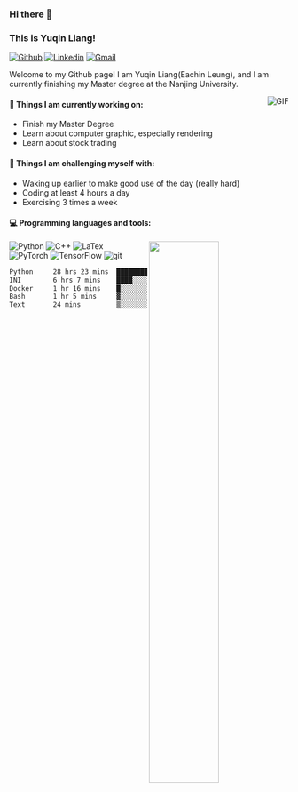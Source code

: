 ### Hi there 👋
### This is Yuqin Liang!

[![Github](https://img.shields.io/badge/-Github-000?style=flat&logo=Github&logoColor=white)](https://github.com/iYuqinL)
[![Linkedin](https://img.shields.io/badge/-LinkedIn-blue?style=flat&logo=Linkedin&logoColor=white)](https://www.linkedin.com/in/iYuqinL/)
[![Gmail](https://img.shields.io/badge/-Gmail-c14438?style=flat&logo=Gmail&logoColor=white)](mailto:YuqinLiangX@gmail.com)

Welcome to my Github page! I am Yuqin Liang(Eachin Leung), and I am currently finishing my Master degree at the Nanjing University.

 <img align="right" alt="GIF" src="https://media.giphy.com/media/MC6eSuC3yypCU/giphy.gif" />

#### 🌱 Things I am currently working on: 
- Finish my Master Degree  
- Learn about computer graphic, especially rendering
- Learn about stock trading

#### :muscle: Things I am challenging myself with:
- Waking up earlier to make good use of the day (really hard)
- Coding at least 4 hours a day
- Exercising 3 times a week

#### :computer: Programming languages and tools: 
<p>
	<img width="50%" align="right" src="https://github-readme-stats.vercel.app/api?username=iYuqinL&show_icons=true&hide_border=true" />
</p>

![Python](https://img.shields.io/badge/-Python-000000?style=flat&logo=python)
![C++](https://img.shields.io/badge/-C++-000000?style=flat&logo=c%2B%2B)
![LaTex](https://img.shields.io/badge/-LaTex-000000?style=flat&logo=latex)
<br>
![PyTorch](https://img.shields.io/badge/-PyTorch-000000?style=flat&logo=pytorch)
![TensorFlow](https://img.shields.io/badge/-TensorFlow-000000?style=flat&logo=tensorflow)
![git](https://img.shields.io/badge/-Git-000000?style=flat&logo=git)

<!--START_SECTION:waka-->

```txt
Python     28 hrs 23 mins  ██████████████████▓░░░░░░   74.87 %
INI        6 hrs 7 mins    ████░░░░░░░░░░░░░░░░░░░░░   16.15 %
Docker     1 hr 16 mins    █░░░░░░░░░░░░░░░░░░░░░░░░   03.35 %
Bash       1 hr 5 mins     ▓░░░░░░░░░░░░░░░░░░░░░░░░   02.90 %
Text       24 mins         ▒░░░░░░░░░░░░░░░░░░░░░░░░   01.06 %
```

<!--END_SECTION:waka-->
